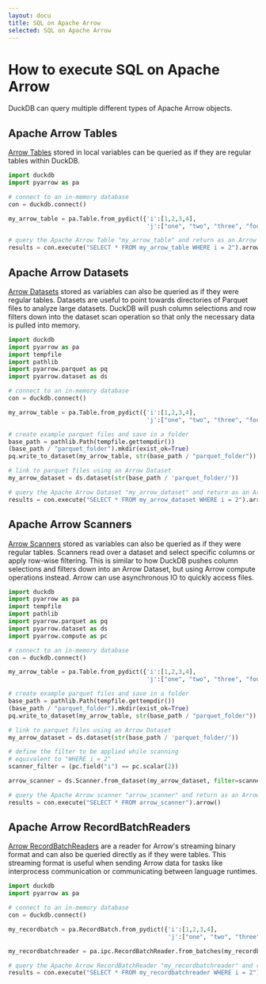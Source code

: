 ```yaml
---
layout: docu
title: SQL on Apache Arrow
selected: SQL on Apache Arrow
---
```


# How to execute SQL on Apache Arrow
DuckDB can query multiple different types of Apache Arrow objects. 

## Apache Arrow Tables
[Arrow Tables](https://arrow.apache.org/docs/python/generated/pyarrow.Table.html) stored in local variables can be queried as if they are regular tables within DuckDB.

```python
import duckdb
import pyarrow as pa

# connect to an in-memory database
con = duckdb.connect()

my_arrow_table = pa.Table.from_pydict({'i':[1,2,3,4],
                                       'j':["one", "two", "three", "four"]})

# query the Apache Arrow Table "my_arrow_table" and return as an Arrow Table
results = con.execute("SELECT * FROM my_arrow_table WHERE i = 2").arrow()
```

## Apache Arrow Datasets
[Arrow Datasets](https://arrow.apache.org/docs/python/dataset.html) stored as variables can also be queried as if they were regular tables.
Datasets are useful to point towards directories of Parquet files to analyze large datasets.
DuckDB will push column selections and row filters down into the dataset scan operation so that only the necessary data is pulled into memory.

```python
import duckdb
import pyarrow as pa
import tempfile
import pathlib
import pyarrow.parquet as pq
import pyarrow.dataset as ds

# connect to an in-memory database
con = duckdb.connect()

my_arrow_table = pa.Table.from_pydict({'i':[1,2,3,4],
                                       'j':["one", "two", "three", "four"]})

# create example parquet files and save in a folder
base_path = pathlib.Path(tempfile.gettempdir())
(base_path / "parquet_folder").mkdir(exist_ok=True)
pq.write_to_dataset(my_arrow_table, str(base_path / "parquet_folder"))

# link to parquet files using an Arrow Dataset
my_arrow_dataset = ds.dataset(str(base_path / 'parquet_folder/'))

# query the Apache Arrow Dataset "my_arrow_dataset" and return as an Arrow Table
results = con.execute("SELECT * FROM my_arrow_dataset WHERE i = 2").arrow()
```

## Apache Arrow Scanners
[Arrow Scanners](https://arrow.apache.org/docs/python/generated/pyarrow.dataset.Scanner.html) stored as variables can also be queried as if they were regular tables. Scanners read over a dataset and select specific columns or apply row-wise filtering. This is similar to how DuckDB pushes column selections and filters down into an Arrow Dataset, but using Arrow compute operations instead. Arrow can use asynchronous IO to quickly access files.

```python
import duckdb
import pyarrow as pa
import tempfile
import pathlib
import pyarrow.parquet as pq
import pyarrow.dataset as ds
import pyarrow.compute as pc

# connect to an in-memory database
con = duckdb.connect()

my_arrow_table = pa.Table.from_pydict({'i':[1,2,3,4],
                                       'j':["one", "two", "three", "four"]})

# create example parquet files and save in a folder
base_path = pathlib.Path(tempfile.gettempdir())
(base_path / "parquet_folder").mkdir(exist_ok=True)
pq.write_to_dataset(my_arrow_table, str(base_path / "parquet_folder"))

# link to parquet files using an Arrow Dataset
my_arrow_dataset = ds.dataset(str(base_path / 'parquet_folder/'))

# define the filter to be applied while scanning
# equivalent to "WHERE i = 2"
scanner_filter = (pc.field("i") == pc.scalar(2))

arrow_scanner = ds.Scanner.from_dataset(my_arrow_dataset, filter=scanner_filter)

# query the Apache Arrow scanner "arrow_scanner" and return as an Arrow Table
results = con.execute("SELECT * FROM arrow_scanner").arrow()
```

## Apache Arrow RecordBatchReaders
[Arrow RecordBatchReaders](https://arrow.apache.org/docs/python/generated/pyarrow.ipc.RecordBatchStreamReader.html) are a reader for Arrow's streaming binary format and can also be queried directly as if they were tables. This streaming format is useful when sending Arrow data for tasks like interprocess communication or communicating between language runtimes.  
```python
import duckdb
import pyarrow as pa

# connect to an in-memory database
con = duckdb.connect()

my_recordbatch = pa.RecordBatch.from_pydict({'i':[1,2,3,4],
                                             'j':["one", "two", "three", "four"]})

my_recordbatchreader = pa.ipc.RecordBatchReader.from_batches(my_recordbatch.schema, [my_recordbatch])

# query the Apache Arrow RecordBatchReader "my_recordbatchreader" and return as an Arrow Table
results = con.execute("SELECT * FROM my_recordbatchreader WHERE i = 2").arrow()
```
